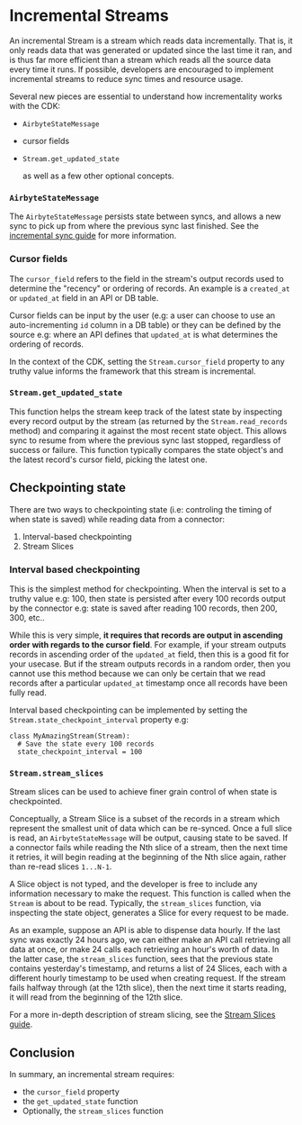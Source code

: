 # Incremental Streams

An incremental Stream is a stream which reads data incrementally. That is, it only reads data that was generated or updated since the last time it ran, and is thus far more efficient than a stream which reads all the source data every time it runs. If possible, developers are encouraged to implement incremental streams to reduce sync times and resource usage.

Several new pieces are essential to understand how incrementality works with the CDK:

* `AirbyteStateMessage`
* cursor fields
* `Stream.get_updated_state`

  as well as a few other optional concepts. 

### `AirbyteStateMessage`

The `AirbyteStateMessage` persists state between syncs, and allows a new sync to pick up from where the previous sync last finished. See the [incremental sync guide](https://docs.airbyte.io/understanding-airbyte/connections/incremental-append) for more information.

### Cursor fields

The `cursor_field` refers to the field in the stream's output records used to determine the "recency" or ordering of records. An example is a `created_at` or `updated_at` field in an API or DB table.

Cursor fields can be input by the user \(e.g: a user can choose to use an auto-incrementing `id` column in a DB table\) or they can be defined by the source e.g: where an API defines that `updated_at` is what determines the ordering of records.

In the context of the CDK, setting the `Stream.cursor_field` property to any truthy value informs the framework that this stream is incremental.

### `Stream.get_updated_state`

This function helps the stream keep track of the latest state by inspecting every record output by the stream \(as returned by the `Stream.read_records` method\) and comparing it against the most recent state object. This allows sync to resume from where the previous sync last stopped, regardless of success or failure. This function typically compares the state object's and the latest record's cursor field, picking the latest one.


## Checkpointing state

There are two ways to checkpointing state (i.e: controling the timing of when state is saved) while reading data from a connector: 

1. Interval-based checkpointing
2. Stream Slices


### Interval based checkpointing
This is the simplest method for checkpointing. When the interval is set to a truthy value e.g: 100, then state is persisted after every 100 records output by the connector e.g: state is saved after reading 100 records, then 200, 300, etc.. 

While this is very simple, **it requires that records are output in ascending order with regards to the cursor field**. For example, if your stream outputs records in ascending order of the `updated_at` field, then this is a good fit for your usecase. But if the stream outputs records in a random order, then you cannot use this method because we can only be certain that we read records after a particular `updated_at` timestamp once all records have been fully read. 

Interval based checkpointing can be implemented by setting the `Stream.state_checkpoint_interval` property e.g: 

```
class MyAmazingStream(Stream): 
  # Save the state every 100 records
  state_checkpoint_interval = 100
```

### `Stream.stream_slices`

Stream slices can be used to achieve finer grain control of when state is checkpointed.

Conceptually, a Stream Slice is a subset of the records in a stream which represent the smallest unit of data which can be re-synced. Once a full slice is read, an `AirbyteStateMessage` will be output, causing state to be saved. If a connector fails while reading the Nth slice of a stream, then the next time it retries, it will begin reading at the beginning of the Nth slice again, rather than re-read slices `1...N-1`.

A Slice object is not typed, and the developer is free to include any information necessary to make the request. This function is called when the `Stream` is about to be read. Typically, the `stream_slices` function, via inspecting the state object, generates a Slice for every request to be made.

As an example, suppose an API is able to dispense data hourly. If the last sync was exactly 24 hours ago, we can either make an API call retrieving all data at once, or make 24 calls each retrieving an hour's worth of data. In the latter case, the `stream_slices` function, sees that the previous state contains yesterday's timestamp, and returns a list of 24 Slices, each with a different hourly timestamp to be used when creating request. If the stream fails halfway through \(at the 12th slice\), then the next time it starts reading, it will read from the beginning of the 12th slice.

For a more in-depth description of stream slicing, see the [Stream Slices guide](stream-slices.md).

## Conclusion

In summary, an incremental stream requires:

* the `cursor_field` property
* the `get_updated_state` function
* Optionally, the `stream_slices` function

